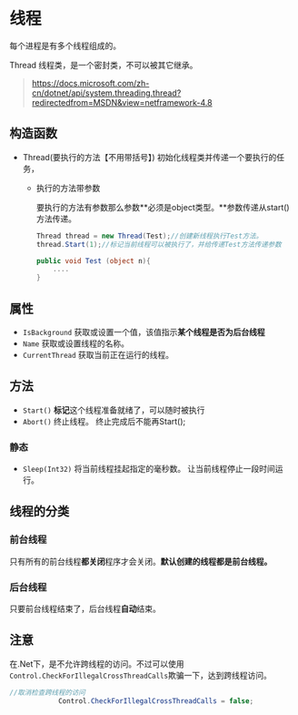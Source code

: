 # 线程

每个进程是有多个线程组成的。

Thread 线程类，是一个密封类，不可以被其它继承。

> https://docs.microsoft.com/zh-cn/dotnet/api/system.threading.thread?redirectedfrom=MSDN&view=netframework-4.8

## 构造函数

- Thread(要执行的方法【不用带括号】) 初始化线程类并传递一个要执行的任务，

  - 执行的方法带参数

    要执行的方法有参数那么参数**必须是object类型。**参数传递从start()方法传递。

    ```csharp
    Thread thread = new Thread(Test);//创建新线程执行Test方法。
    thread.Start(1);//标记当前线程可以被执行了，并给传递Test方法传递参数
    
    public void Test (object n){
        ....
    }
    ```

## 属性

- `IsBackground` 获取或设置一个值，该值指示**某个线程是否为后台线程**
- `Name` 获取或设置线程的名称。
- `CurrentThread` 获取当前正在运行的线程。

## 方法

- `Start()` **标记**这个线程准备就绪了，可以随时被执行
- `Abort()` 终止线程。 终止完成后不能再Start();

### 静态

- `Sleep(Int32)` 将当前线程挂起指定的毫秒数。 让当前线程停止一段时间运行。

## 线程的分类

### 前台线程

只有所有的前台线程**都关闭**程序才会关闭。**默认创建的线程都是前台线程。**

### 后台线程

只要前台线程结束了，后台线程**自动**结束。

## 注意

在.Net下，是不允许跨线程的访问。不过可以使用 `Control.CheckForIllegalCrossThreadCalls`欺骗一下，达到跨线程访问。

```csharp
//取消检查跨线程的访问
            Control.CheckForIllegalCrossThreadCalls = false;
```

